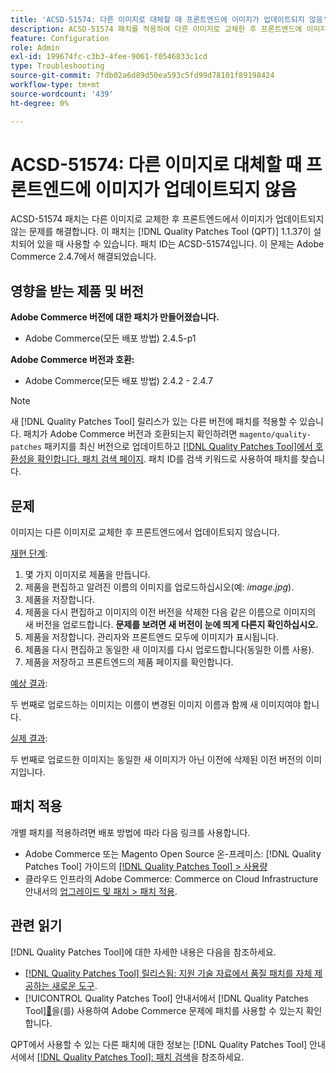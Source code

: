 ```yaml
---
title: 'ACSD-51574: 다른 이미지로 대체할 때 프론트엔드에 이미지가 업데이트되지 않음'
description: ACSD-51574 패치를 적용하여 다른 이미지로 교체한 후 프론트엔드에 이미지가 업데이트되지 않는 Adobe Commerce 문제를 해결합니다.
feature: Configuration
role: Admin
exl-id: 199674fc-c3b3-4fee-9061-f0546833c1cd
type: Troubleshooting
source-git-commit: 7fdb02a6d89d50ea593c5fd99d78101f89198424
workflow-type: tm+mt
source-wordcount: '439'
ht-degree: 0%

---
```


# ACSD-51574: 다른 이미지로 대체할 때 프론트엔드에 이미지가 업데이트되지 않음

ACSD-51574 패치는 다른 이미지로 교체한 후 프론트엔드에서 이미지가 업데이트되지 않는 문제를 해결합니다. 이 패치는 [!DNL Quality Patches Tool (QPT)] 1.1.37이 설치되어 있을 때 사용할 수 있습니다. 패치 ID는 ACSD-51574입니다. 이 문제는 Adobe Commerce 2.4.7에서 해결되었습니다.

## 영향을 받는 제품 및 버전

**Adobe Commerce 버전에 대한 패치가 만들어졌습니다.**

* Adobe Commerce(모든 배포 방법) 2.4.5-p1

**Adobe Commerce 버전과 호환:**

* Adobe Commerce(모든 배포 방법) 2.4.2 - 2.4.7

>[!NOTE]
>
>새 [!DNL Quality Patches Tool] 릴리스가 있는 다른 버전에 패치를 적용할 수 있습니다. 패치가 Adobe Commerce 버전과 호환되는지 확인하려면 `magento/quality-patches` 패키지를 최신 버전으로 업데이트하고 [[!DNL Quality Patches Tool]에서 호환성을 확인합니다. 패치 검색 페이지](https://experienceleague.adobe.com/tools/commerce-quality-patches/index.html). 패치 ID를 검색 키워드로 사용하여 패치를 찾습니다.

## 문제

이미지는 다른 이미지로 교체한 후 프론트엔드에서 업데이트되지 않습니다.

<u>재현 단계</u>:

1. 몇 가지 이미지로 제품을 만듭니다.
1. 제품을 편집하고 알려진 이름의 이미지를 업로드하십시오(예: *image.jpg*).
1. 제품을 저장합니다.
1. 제품을 다시 편집하고 이미지의 이전 버전을 삭제한 다음 같은 이름으로 이미지의 새 버전을 업로드합니다. **문제를 보려면 새 버전이 눈에 띄게 다른지 확인하십시오.**
1. 제품을 저장합니다. 관리자와 프론트엔드 모두에 이미지가 표시됩니다.
1. 제품을 다시 편집하고 동일한 새 이미지를 다시 업로드합니다(동일한 이름 사용).
1. 제품을 저장하고 프론트엔드의 제품 페이지를 확인합니다.

<u>예상 결과</u>:

두 번째로 업로드하는 이미지는 이름이 변경된 이미지 이름과 함께 새 이미지여야 합니다.

<u>실제 결과</u>:

두 번째로 업로드한 이미지는 동일한 새 이미지가 아닌 이전에 삭제된 이전 버전의 이미지입니다.

## 패치 적용

개별 패치를 적용하려면 배포 방법에 따라 다음 링크를 사용합니다.

* Adobe Commerce 또는 Magento Open Source 온-프레미스: [!DNL Quality Patches Tool] 가이드의 [[!DNL Quality Patches Tool] > 사용량](/help/tools/quality-patches-tool/usage.md)
* 클라우드 인프라의 Adobe Commerce: Commerce on Cloud Infrastructure 안내서의 [업그레이드 및 패치 > 패치 적용](https://experienceleague.adobe.com/docs/commerce-cloud-service/user-guide/develop/upgrade/apply-patches.html).

## 관련 읽기

[!DNL Quality Patches Tool]에 대한 자세한 내용은 다음을 참조하세요.

* [[!DNL Quality Patches Tool] 릴리스됨: 지원 기술 자료에서 품질 패치를 자체 제공하는 새로운 도구](https://experienceleague.adobe.com/en/docs/commerce-operations/tools/quality-patches-tool/quality-patches-tool-to-self-serve-quality-patches).
* [!UICONTROL Quality Patches Tool] 안내서에서  [!DNL Quality Patches Tool][&#128279;](/help/tools/quality-patches-tool/patches-available-in-qpt/check-patch-for-magento-issue-with-magento-quality-patches.md)을(를) 사용하여 Adobe Commerce 문제에 패치를 사용할 수 있는지 확인합니다.


QPT에서 사용할 수 있는 다른 패치에 대한 정보는 [!DNL Quality Patches Tool] 안내서에서 [[!DNL Quality Patches Tool]: 패치 검색](https://experienceleague.adobe.com/tools/commerce-quality-patches/index.html)을 참조하세요.
